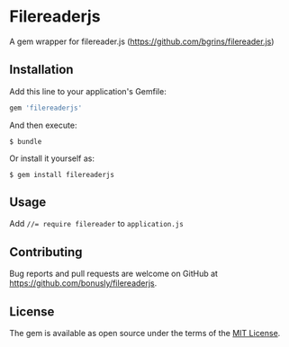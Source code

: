 # Filereaderjs

A gem wrapper for filereader.js (https://github.com/bgrins/filereader.js)

## Installation

Add this line to your application's Gemfile:

```ruby
gem 'filereaderjs'
```

And then execute:

    $ bundle

Or install it yourself as:

    $ gem install filereaderjs

## Usage

Add `//= require filereader` to `application.js`

## Contributing

Bug reports and pull requests are welcome on GitHub at https://github.com/bonusly/filereaderjs.


## License

The gem is available as open source under the terms of the [MIT License](http://opensource.org/licenses/MIT).
